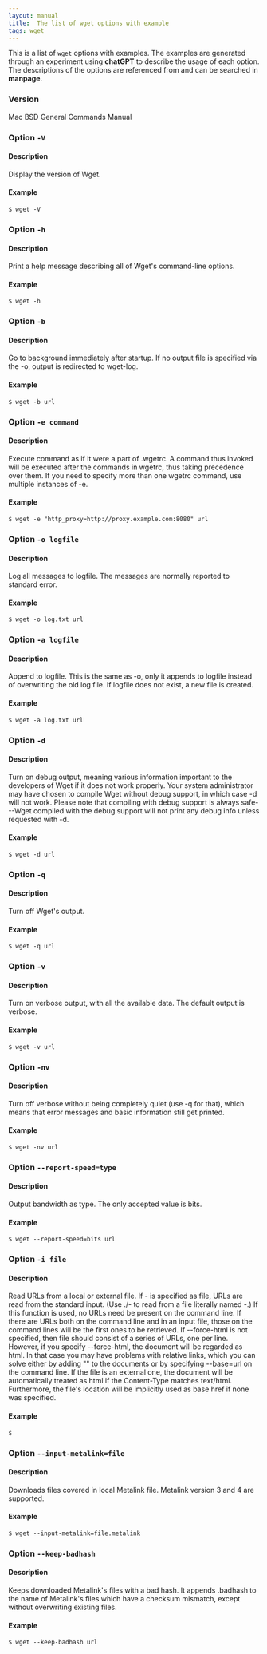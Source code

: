 ```yaml
---
layout: manual
title:  The list of wget options with example
tags: wget
---
```


This is a list of `wget` options with examples. The examples are generated through an experiment using **chatGPT** to describe the usage of each option. The descriptions of the options are referenced from and can be searched in **manpage**.

### Version

Mac BSD General Commands Manual

### Option `-V`
#### Description

Display the version of Wget.

#### Example

```
$ wget -V
```

### Option `-h`
#### Description

Print a help message describing all of Wget's command-line options.

#### Example

```
$ wget -h
```

### Option `-b`
#### Description

Go to background immediately after startup.  If no output file is specified via the -o, output is redirected to wget-log.

#### Example

```
$ wget -b url
```

### Option `-e command`
#### Description

Execute command as if it were a part of .wgetrc.  A command thus invoked will be executed after the commands in  wgetrc, thus taking precedence over them.  If you need to specify more than one wgetrc command, use multiple instances of -e.

#### Example

```
$ wget -e "http_proxy=http://proxy.example.com:8080" url
```

### Option `-o logfile`
#### Description

Log all messages to logfile.  The messages are normally reported to standard error.

#### Example

```
$ wget -o log.txt url
```

### Option `-a logfile`
#### Description

Append to logfile.  This is the same as -o, only it appends to logfile instead of overwriting the old log file.  If logfile does not exist, a new file is created.

#### Example

```
$ wget -a log.txt url
```

### Option `-d`
#### Description

Turn on debug output, meaning various information important to the developers of Wget if it does not work properly.  Your system administrator may have chosen to compile Wget without debug support, in which case -d will not work.  Please note that compiling with debug support is always safe---Wget compiled with the debug support will not print any debug info unless requested with -d.

#### Example

```
$ wget -d url
```

### Option `-q`
#### Description

Turn off Wget's output.

#### Example

```
$ wget -q url
```

### Option `-v`
#### Description

Turn on verbose output, with all the available data.  The default output is verbose.

#### Example

```
$ wget -v url
```

### Option `-nv`
#### Description

Turn off verbose without being completely quiet (use -q for that), which means that error messages and basic information still get printed.

#### Example

```
$ wget -nv url
```

### Option `--report-speed=type`
#### Description

Output bandwidth as type.  The only accepted value is bits.

#### Example

```
$ wget --report-speed=bits url
```

### Option `-i file`
#### Description

Read URLs from a local or external file.  If - is specified as file, URLs are read from the standard input.  (Use ./- to read from a file literally named -.) If this function is used, no URLs need be present on the command line.  If there are URLs both on the command line and in an input file, those on the command lines will be the first ones to be retrieved.  If --force-html is not specified, then file should consist of a series of URLs, one per line. However, if you specify --force-html, the document will be regarded as html.  In that case you may have problems with relative links, which you can solve either by adding "<base href="url">" to the documents or by specifying --base=url on the command line. If the file is an external one, the document will be automatically treated as html if the Content-Type matches text/html.  Furthermore, the file's location will be implicitly used as base href if none was specified.

#### Example

```
$ 
```

### Option `--input-metalink=file`
#### Description

Downloads files covered in local Metalink file. Metalink version 3 and 4 are supported.

#### Example

```
$ wget --input-metalink=file.metalink
```

### Option `--keep-badhash `
#### Description

Keeps downloaded Metalink's files with a bad hash. It appends .badhash to the name of Metalink's files which have a checksum mismatch, except without overwriting existing files.

#### Example

```
$ wget --keep-badhash url
```
